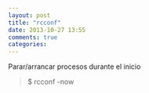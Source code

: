 ```yaml
---
layout: post
title: "rcconf"
date: 2013-10-27 13:55
comments: true
categories: 
---
```

Parar/arrancar procesos durante el inicio

>$ rcconf -now

